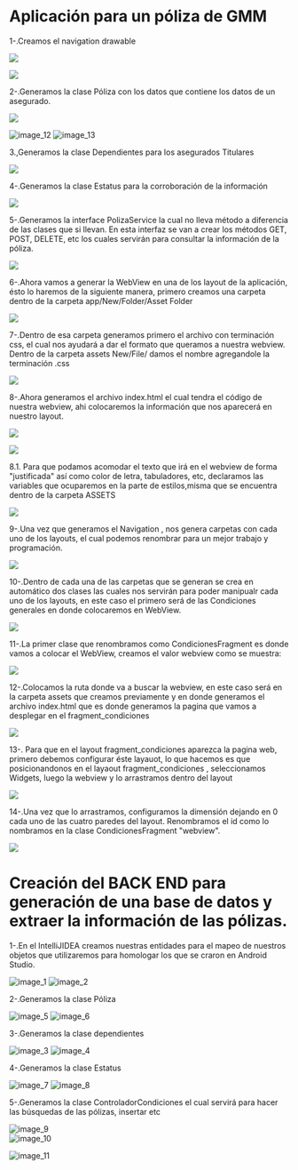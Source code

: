 # Aplicación para un póliza de GMM 

1-.Creamos el navigation drawable

![](.README_images/3b0e5971.png)

![](.README_images/ff879805.png)

2-.Generamos la clase Póliza con los datos que contiene los datos de un asegurado.

![](.README_images/251ae78f.png)

![image_12](.README_images/image_12.png)
![image_13](.README_images/image_13.png)


3.,Generamos la clase Dependientes para los asegurados Titulares

![](.README_images/d3047458.png)

4-.Generamos la clase Estatus para la corroboración de la información

![](.README_images/3699b69e.png)

5-.Generamos la interface PolizaService la cual no lleva método a diferencia de las clases que si llevan. En esta interfaz se van a crear los métodos GET, POST, DELETE, etc los cuales servirán para consultar la información de la póliza.

![](.README_images/96ba190a.png)

6-.Ahora vamos a generar la WebView en una de los layout de la aplicación, ésto lo haremos de la siguiente manera, primero creamos una carpeta dentro de la carpeta app/New/Folder/Asset Folder

![](.README_images/0b6ad441.png)

7-.Dentro de esa carpeta generamos primero el archivo con terminación css, el cual nos ayudará a dar el formato que queramos a nuestra webview. Dentro de la carpeta assets New/File/ damos el nombre agregandole la terminación .css

![](.README_images/5a67f518.png)

8-.Ahora generamos el archivo index.html el cual tendra el código de nuestra webview, ahi colocaremos la información que nos aparecerá en nuestro layout.

![](.README_images/62ef7f84.png)

![](.README_images/5e5ee0ef.png)

8.1. Para que podamos acomodar el texto que irá en el webview de forma "justificada" así como color de letra, tabuladores, etc, declaramos las variables que ocuparemos en la parte de estilos,misma que se encuentra dentro de la carpeta ASSETS

![](.README_images/6107a9fc.png)

9-.Una vez que generamos el Navigation , nos genera carpetas con cada uno de los layouts, el cual podemos renombrar para un mejor trabajo y programación.

![](.README_images/d2818798.png)

10-.Dentro de cada una de las carpetas que se generan se crea en automático dos clases las cuales nos servirán para poder manipualr cada uno de los layouts, en este caso el primero será de las Condiciones generales en donde colocaremos en WebView.

![](.README_images/20b19f2d.png)

11-.La primer clase que renombramos como CondicionesFragment es donde vamos a colocar el WebView, creamos el valor webview como se muestra:

![](.README_images/9979a7d1.png)

12-.Colocamos la ruta donde va a buscar la webview, en este caso será en la carpeta assets que creamos previamente y en donde generamos el archivo index.html que es donde generamos la pagina que vamos a desplegar en el fragment_condiciones

![](.README_images/91080b47.png)

13-. Para que en el layout fragment_condiciones aparezca la pagina web, primero debemos configurar éste layauot, lo que hacemos es que posicionandonos en el layaout fragment_condiciones , seleccionamos Widgets, luego la webview y lo arrastramos dentro del layout

![](.README_images/84e90ad3.png)

14-.Una vez que lo arrastramos, configuramos la dimensión dejando en 0 cada uno de las cuatro paredes del layout. Renombramos el id como lo nombramos en la clase CondicionesFragment "webview".

![](.README_images/702cf7f2.png)


# Creación del BACK END para generación de una base de datos y extraer la información de las pólizas.


1-.En el IntelliJIDEA creamos nuestras entidades para el mapeo de nuestros objetos que utilizaremos para homologar los que se craron en Android Studio.

![image_1](.README_images/image_1.png) ![image_2](.README_images/image_2.png)

2-.Generamos la clase Póliza

![image_5](.README_images/image_5.png)  ![image_6](.README_images/image_6.png)


3-.Generamos la clase dependientes

![image_3](.README_images/image_3.png) ![image_4](.README_images/image_4.png)

4-.Generamos la clase Estatus

![image_7](.README_images/image_7.png)  ![image_8](.README_images/image_8.png)

5-.Generamos la clase ControladorCondiciones el cual servirá para hacer las búsquedas de las pólizas, insertar etc

![image_9](.README_images/image_9.png)  
![image_10](.README_images/image_10.png)

![image_11](.README_images/image_11.png)


